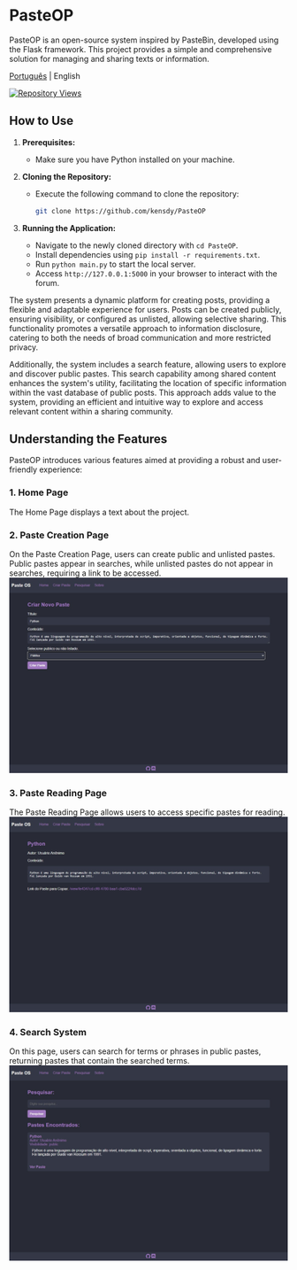 # PasteOP

PasteOP is an open-source system inspired by PasteBin, developed using the Flask framework. This project provides a simple and comprehensive solution for managing and sharing texts or information.

[Português](README_pt.md) | English

[![Repository Views](https://komarev.com/ghpvc/?username=kensdypasteop&label=Views&color=brightgreen)](https://github.com/kensdy/PasteOP)

## How to Use

1. **Prerequisites:**
   - Make sure you have Python installed on your machine.

2. **Cloning the Repository:**
   - Execute the following command to clone the repository:
     ```bash
     git clone https://github.com/kensdy/PasteOP
     ```

3. **Running the Application:**
   - Navigate to the newly cloned directory with `cd PasteOP`.
   - Install dependencies using `pip install -r requirements.txt`.
   - Run `python main.py` to start the local server.
   - Access `http://127.0.0.1:5000` in your browser to interact with the forum.

The system presents a dynamic platform for creating posts, providing a flexible and adaptable experience for users. Posts can be created publicly, ensuring visibility, or configured as unlisted, allowing selective sharing. This functionality promotes a versatile approach to information disclosure, catering to both the needs of broad communication and more restricted privacy.

Additionally, the system includes a search feature, allowing users to explore and discover public pastes. This search capability among shared content enhances the system's utility, facilitating the location of specific information within the vast database of public posts. This approach adds value to the system, providing an efficient and intuitive way to explore and access relevant content within a sharing community.

## **Understanding the Features**

PasteOP introduces various features aimed at providing a robust and user-friendly experience:

### 1. Home Page

The Home Page displays a text about the project.

### 2. Paste Creation Page

On the Paste Creation Page, users can create public and unlisted pastes. Public pastes appear in searches, while unlisted pastes do not appear in searches, requiring a link to be accessed.
![Create Paste](img/criarpaste.png)

### 3. Paste Reading Page

The Paste Reading Page allows users to access specific pastes for reading.
![Paste](img/paste.png)

### 4. Search System

On this page, users can search for terms or phrases in public pastes, returning pastes that contain the searched terms.
![Search](img/pesquisa.png)
